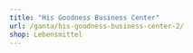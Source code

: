 ```yaml
---
title: "His Goodness Business Center"
url: /ganta/his-goodness-business-center-2/
shop: Lebensmittel
---
```

